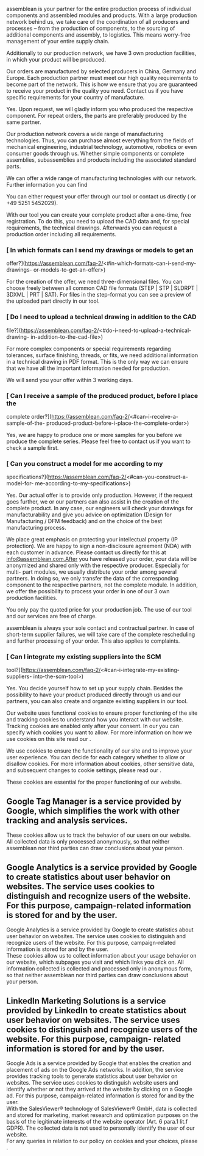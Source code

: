 assemblean is your partner for the entire production process of individual
components and assembled modules and products. With a large production network
behind us, we take care of the coordination of all producers and processes –
from the production of components, to the sourcing of additional components and
assembly, to logistics. This means worry-free management of your entire supply
chain.

Additionally to our production network, we have 3 own production facilities, in
which your product will be produced.

Our orders are manufactured by selected producers in China, Germany and Europe.
Each production partner must meet our high quality requirements to become part
of the network. This is how we ensure that you are guaranteed to receive your
product in the quality you need. Contact us if you have specific requirements
for your country of manufacture.

Yes. Upon request, we will gladly inform you who produced the respective
component. For repeat orders, the parts are preferably produced by the same
partner.

Our production network covers a wide range of manufacturing technologies. Thus,
you can purchase almost everything from the fields of mechanical engineering,
industrial technology, automotive, robotics or even consumer goods through us.
Whether simple components or complete assemblies, subassemblies and products
including the associated standard parts.

We can offer a wide range of manufacturing technologies with our network.
Further information you can find

You can either request your offer through our tool or contact us directly ( or
+49 5251 5452029).

With our tool you can create your complete product after a one-time, free
registration. To do this, you need to upload the CAD data and, for special
requirements, the technical drawings. Afterwards you can request a production
order including all requirements.

### [ In which formats can I send my drawings or models to get an
offer?](https://assemblean.com/faq-2/<#in-which-formats-can-i-send-my-drawings-
or-models-to-get-an-offer>)

For the creation of the offer, we need three-dimensional files. You can choose freely between all common CAD file formats (STEP | STP | SLDRPT | 3DXML | PRT | SAT). For files in the step-format you can see a preview of the uploaded part directly in our tool.
### [ Do I need to upload a technical drawing in addition to the CAD
file?](https://assemblean.com/faq-2/<#do-i-need-to-upload-a-technical-drawing-
in-addition-to-the-cad-file>)

For more complex components or special requirements regarding tolerances,
surface finishing, threads, or fits, we need additional information in a
technical drawing in PDF format. This is the only way we can ensure that we have
all the important information needed for production.

We will send you your offer within 3 working days.

### [ Can I receive a sample of the produced product, before I place the
complete order?](https://assemblean.com/faq-2/<#can-i-receive-a-sample-of-the-
produced-product-before-i-place-the-complete-order>)

Yes, we are happy to produce one or more samples for you before we produce the
complete series. Please feel free to contact us if you want to check a sample
first.

### [ Can you construct a model for me according to my
specifications?](https://assemblean.com/faq-2/<#can-you-construct-a-model-for-
me-according-to-my-specifications>)

Yes. Our actual offer is to provide only production. However, if the request
goes further, we or our partners can also assist in the creation of the complete
product. In any case, our engineers will check your drawings for
manufacturability and give you advice on optimization (Design for Manufacturing
/ DFM feedback) and on the choice of the best manufacturing process.

We place great emphasis on protecting your intellectual property (IP
protection). We are happy to sign a non-disclosure agreement (NDA) with each
customer in advance. Please contact us directly for this at
info@assemblean.com.After you have released your order, your data will be
anonymized and shared only with the respective producer. Especially for multi-
part modules, we usually distribute your order among several partners. In doing
so, we only transfer the data of the corresponding component to the respective
partners, not the complete module. In addition, we offer the possibility to
process your order in one of our 3 own production facilities.

You only pay the quoted price for your production job. The use of our tool and
our services are free of charge.

assemblean is always your sole contact and contractual partner. In case of
short-term supplier failures, we will take care of the complete rescheduling and
further processing of your order. This also applies to complaints.

### [ Can I integrate my existing suppliers into the SCM
tool?](https://assemblean.com/faq-2/<#can-i-integrate-my-existing-suppliers-
into-the-scm-tool>)

Yes. You decide yourself how to set up your supply chain. Besides the
possibility to have your product produced directly through us and our partners,
you can also create and organize existing suppliers in our tool.

Our website uses functional cookies to ensure proper functioning of the site and
tracking cookies to understand how you interact with our website. Tracking
cookies are enabled only after your consent. In our you can specify which
cookies you want to allow. For more information on how we use cookies on this
site read our .

We use cookies to ensure the functionality of our site and to improve your user
experience. You can decide for each category whether to allow or disallow
cookies. For more information about cookies, other sensitive data, and
subsequent changes to cookie settings, please read our .

These cookies are essential for the proper functioning of our website.

Google Tag Manager is a service provided by Google, which simplifies the work
with other tracking and analysis services.  
---  
These cookies allow us to track the behavior of our users on our website. All
collected data is only processed anonymously, so that neither assemblean nor
third parties can draw conclusions about your person.

Google Analytics is a service provided by Google to create statistics about user
behavior on websites. The service uses cookies to distinguish and recognize
users of the website. For this purpose, campaign-related information is stored
for and by the user.  
---  
Google Analytics is a service provided by Google to create statistics about user
behavior on websites. The service uses cookies to distinguish and recognize
users of the website. For this purpose, campaign-related information is stored
for and by the user.  
These cookies allow us to collect information about your usage behavior on our
website, which subpages you visit and which links you click on. All information
collected is collected and processed only in anonymous form, so that neither
assemblean nor third parties can draw conclusions about your person.

LinkedIn Marketing Solutions is a service provided by LinkedIn to create
statistics about user behavior on websites. The service uses cookies to
distinguish and recognize users of the website. For this purpose, campaign-
related information is stored for and by the user.  
---  
Google Ads is a service provided by Google that enables the creation and
placement of ads on the Google Ads networks. In addition, the service provides
tracking tools to generate statistics about user behavior on websites. The
service uses cookies to distinguish website users and identify whether or not
they arrived at the website by clicking on a Google ad. For this purpose,
campaign-related information is stored for and by the user.  
With the SalesViewer® technology of SalesViewer® GmbH, data is collected and
stored for marketing, market research and optimization purposes on the basis of
the legitimate interests of the website operator (Art. 6 para.1 lit.f GDPR). The
collected data is not used to personally identify the user of our website.  
For any queries in relation to our policy on cookies and your choices, please .

